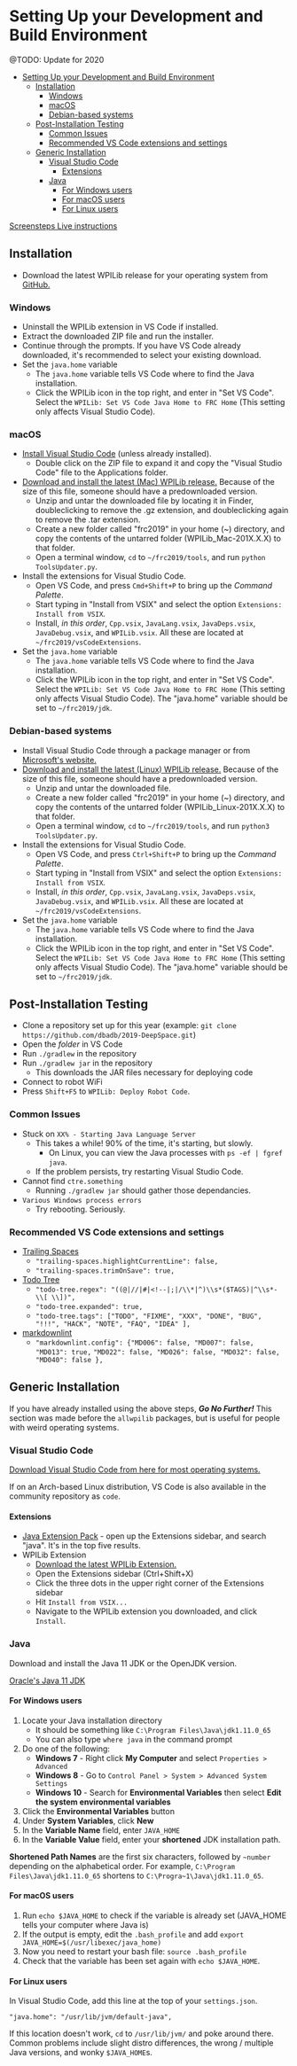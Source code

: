 # Setting Up your Development and Build Environment

@TODO: Update for 2020

<!-- TOC -->

- [Setting Up your Development and Build Environment](#setting-up-your-development-and-build-environment)
  - [Installation](#installation)
    - [Windows](#windows)
    - [macOS](#macos)
    - [Debian-based systems](#debian-based-systems)
  - [Post-Installation Testing](#post-installation-testing)
    - [Common Issues](#common-issues)
    - [Recommended VS Code extensions and settings](#recommended-vs-code-extensions-and-settings)
  - [Generic Installation](#generic-installation)
    - [Visual Studio Code](#visual-studio-code)
      - [Extensions](#extensions)
    - [Java](#java)
      - [For Windows users](#for-windows-users)
      - [For macOS users](#for-macos-users)
      - [For Linux users](#for-linux-users)

<!-- /TOC -->

[Screensteps Live instructions](https://wpilib.screenstepslive.com/s/currentCS/m/getting_started/l/999999-installing-c-and-java-development-tools-for-frc)

## Installation

- Download the latest WPILib release for your operating system from [GitHub.](https://github.com/wpilibsuite/allwpilib/releases)

### Windows
- Uninstall the WPILib extension in VS Code if installed.
- Extract the downloaded ZIP file and run the installer.
- Continue through the prompts. If you have VS Code already downloaded, it's
  recommended to select your existing download.
- Set the `java.home` variable
  - The `java.home` variable tells VS Code where to find the Java installation.
  - Click the WPILib icon in the top right, and enter in "Set VS Code". Select
    the `WPILib: Set VS Code Java Home to FRC Home` (This setting only affects
    Visual Studio Code).

### macOS
- [Install Visual Studio Code](https://code.visualstudio.com) (unless already installed).
  - Double click on the ZIP file to expand it and copy the "Visual Studio Code"
    file to the Applications folder.
- [Download and install the latest (Mac) WPILib release.](https://github.com/wpilibsuite/allwpilib/releases)
  Because of the size of this file, someone should have a predownloaded version.
  - Unzip and untar the downloaded file by locating it in Finder, doubleclicking
  to remove the .gz extension, and doubleclicking again to remove the .tar extension.
  - Create a new folder called "frc2019" in your home (~) directory, and copy the
  contents of the untarred folder (WPILib_Mac-201X.X.X) to that folder.
  - Open a terminal window, `cd` to `~/frc2019/tools`, and run `python ToolsUpdater.py`.
- Install the extensions for Visual Studio Code.
  - Open VS Code, and press `Cmd+Shift+P` to bring up the *Command Palette*.
  - Start typing in "Install from VSIX" and select the option `Extensions: Install from VSIX`.
  - Install, *in this order*, `Cpp.vsix`, `JavaLang.vsix`, `JavaDeps.vsix`, `JavaDebug.vsix`, and `WPILib.vsix`.
    All these are located at `~/frc2019/vsCodeExtensions`.
- Set the `java.home` variable
  - The `java.home` variable tells VS Code where to find the Java installation.
  - Click the WPILib icon in the top right, and enter in "Set VS Code". Select
    the `WPILib: Set VS Code Java Home to FRC Home` (This setting only affects
    Visual Studio Code). The "java.home" variable should be set to `~/frc2019/jdk`.

### Debian-based systems

- Install Visual Studio Code through a package manager or from [Microsoft's website.](https://code.visualstudio.com)
- [Download and install the latest (Linux) WPILib release.](https://github.com/wpilibsuite/allwpilib/releases)
    Because of the size of this file, someone should have a predownloaded version.
  - Unzip and untar the downloaded file.
  - Create a new folder called "frc2019" in your home (~) directory, and copy the
    contents of the untarred folder (WPILib_Linux-201X.X.X) to that folder.
  - Open a terminal window, `cd` to `~/frc2019/tools`, and run `python3 ToolsUpdater.py`.
- Install the extensions for Visual Studio Code.
  - Open VS Code, and press `Ctrl+Shift+P` to bring up the *Command Palette*.
  - Start typing in "Install from VSIX" and select the option `Extensions: Install from VSIX`.
  - Install, *in this order*, `Cpp.vsix`, `JavaLang.vsix`, `JavaDeps.vsix`, `JavaDebug.vsix`, and `WPILib.vsix`.
    All these are located at `~/frc2019/vsCodeExtensions`.
- Set the `java.home` variable
  - The `java.home` variable tells VS Code where to find the Java installation.
  - Click the WPILib icon in the top right, and enter in "Set VS Code". Select
  the `WPILib: Set VS Code Java Home to FRC Home` (This setting only affects
  Visual Studio Code). The "java.home" variable should be set to `~/frc2019/jdk`.

## Post-Installation Testing
- Clone a repository set up for this year
  (example: `git clone https://github.com/dbadb/2019-DeepSpace.git`)
- Open the *folder* in VS Code
- Run `./gradlew` in the repository
- Run `./gradlew jar` in the repository
  - This downloads the JAR files necessary for deploying code
- Connect to robot WiFi
- Press `Shift+F5` to `WPILib: Deploy Robot Code`.

### Common Issues
- Stuck on `XX% - Starting Java Language Server`
  - This takes a while! 90% of the time, it's starting, but slowly.
    - On Linux, you can view the Java processes with `ps -ef | fgref java`.
  - If the problem persists, try restarting Visual Studio Code.
- Cannot find `ctre.something`
  - Running `./gradlew jar` should gather those dependancies.
- `Various Windows process errors`
  - Try rebooting. Seriously.

### Recommended VS Code extensions and settings

- [Trailing Spaces](https://marketplace.visualstudio.com/items?itemName=shardulm94.trailing-spaces)
  - `"trailing-spaces.highlightCurrentLine": false,`
  - `"trailing-spaces.trimOnSave": true,`
- [Todo Tree](https://marketplace.visualstudio.com/items?itemName=Gruntfuggly.todo-tree)
  - `"todo-tree.regex": "((@|//|#|<!--|;|/\\*|^)\\s*($TAGS)|^\\s*- \\[ \\])",`
  - `"todo-tree.expanded": true,`
  - `"todo-tree.tags": ["TODO", "FIXME", "XXX", "DONE", "BUG", "!!!", "HACK", "NOTE", "FAQ", "IDEA" ],`
- [markdownlint](https://marketplace.visualstudio.com/items?itemName=DavidAnson.vscode-markdownlint)
  - `"markdownlint.config": {"MD006": false, "MD007": false, "MD013": true,`
      `"MD022": false, "MD026": false, "MD032": false, "MD040": false },`

## Generic Installation

If you have already installed using the above steps, ***Go No Further!***
This section was made before the `allwpilib` packages, but is useful for people
with weird operating systems.

### Visual Studio Code

[Download Visual Studio Code from here for most operating systems.](https://code.visualstudio.com/download)

If on an Arch-based Linux distribution, VS Code is also available in the community
repository as `code`.

#### Extensions

- [Java Extension Pack](https://marketplace.visualstudio.com/items?itemName=vscjava.vscode-java-pack) -
    open up the Extensions sidebar, and search "java". It's in the top five results.
- WPILib Extension
    - [Download the latest WPILib Extension.](https://github.com/wpilibsuite/vscode-wpilib/releases/latest/)
    - Open the Extensions sidebar (Ctrl+Shift+X)
    - Click the three dots in the upper right corner of the Extensions sidebar
    - Hit `Install from VSIX...`
    - Navigate to the WPILib extension you downloaded, and click `Install`.

### Java
Download and install the Java 11 JDK or the OpenJDK version.

[Oracle's Java 11 JDK](https://www.oracle.com/technetwork/java/javase/downloads/jdk11-downloads-5066655.html)

#### For Windows users

1) Locate your Java installation directory
   - It should be something like `C:\Program Files\Java\jdk1.11.0_65`
   - You can also type `where java` in the command prompt
2) Do one of the following:
   - **Windows 7** - Right click **My Computer** and select `Properties > Advanced`
   - **Windows 8** - Go to `Control Panel > System > Advanced System Settings`
   - **Windows 10** - Search for **Environmental Variables** then select
        **Edit the system environmental variables**
3) Click the **Environmental Variables** button
4) Under **System Variables**, click **New**
5) In the **Variable Name** field, enter `JAVA_HOME`
6) In the **Variable Value** field, enter your **shortened** JDK installation path.

**Shortened Path Names** are the first six characters, followed by `~number`
depending on the alphabetical order. For example,
`C:\Program Files\Java\jdk1.11.0_65` shortens to `C:\Progra~1\Java\jdk1.11.0_65`.

#### For macOS users

1) Run `echo $JAVA_HOME` to check if the variable is already set
   (JAVA_HOME tells your computer where Java is)
2) If the output is empty, edit the `.bash_profile` and add `export JAVA_HOME=$(/usr/libexec/java_home)`
3) Now you need to restart your bash file: `source .bash_profile`
4) Check that the variable has been set again with `echo $JAVA_HOME`.

#### For Linux users
In Visual Studio Code, add this line at the top of your `settings.json`.

`"java.home": "/usr/lib/jvm/default-java",`

If this location doesn't work, `cd` to `/usr/lib/jvm/` and poke around there.
Common problems include slight distro differences, the wrong / multiple Java
versions, and wonky `$JAVA_HOME`s.
